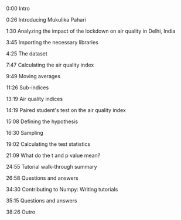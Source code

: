 0:00 Intro

0:26 Introducing Mukulika Pahari

1:30 Analyzing the impact of the lockdown on air quality in Delhi, India

3:45 Importing the necessary libraries

4:25 The dataset

7:47 Calculating the air quality index

9:49 Moving averages

11:26 Sub-indices

13:19 Air quality indices

14:19 Paired student's test on the air quality index

15:08 Defining the hypothesis

16:30 Sampling

19:02 Calculating the test statistics

21:09 What do the t and p value mean?

24:55 Tutorial walk-through summary

26:58 Questions and answers

34:30 Contributing to Numpy: Writing tutorials

35:15 Questions and answers

38:26 Outro
